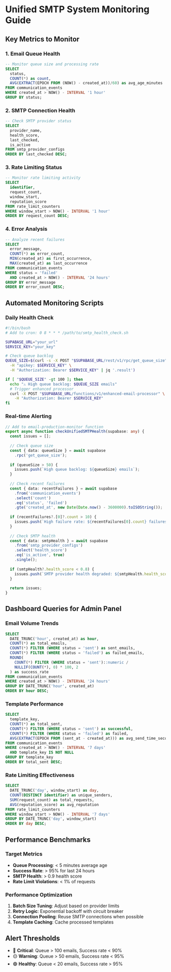 # Unified SMTP System Monitoring Guide

## Key Metrics to Monitor

### 1. Email Queue Health
```sql
-- Monitor queue size and processing rate
SELECT 
  status,
  COUNT(*) as count,
  AVG(EXTRACT(EPOCH FROM (NOW() - created_at))/60) as avg_age_minutes
FROM communication_events 
WHERE created_at > NOW() - INTERVAL '1 hour'
GROUP BY status;
```

### 2. SMTP Connection Health
```sql
-- Check SMTP provider status
SELECT 
  provider_name,
  health_score,
  last_checked,
  is_active
FROM smtp_provider_configs
ORDER BY last_checked DESC;
```

### 3. Rate Limiting Status
```sql
-- Monitor rate limiting activity
SELECT 
  identifier,
  request_count,
  window_start,
  reputation_score
FROM rate_limit_counters
WHERE window_start > NOW() - INTERVAL '1 hour'
ORDER BY request_count DESC;
```

### 4. Error Analysis
```sql
-- Analyze recent failures
SELECT 
  error_message,
  COUNT(*) as error_count,
  MIN(created_at) as first_occurrence,
  MAX(created_at) as last_occurrence
FROM communication_events
WHERE status = 'failed' 
  AND created_at > NOW() - INTERVAL '24 hours'
GROUP BY error_message
ORDER BY error_count DESC;
```

## Automated Monitoring Scripts

### Daily Health Check
```bash
#!/bin/bash
# Add to cron: 0 8 * * * /path/to/smtp_health_check.sh

SUPABASE_URL="your_url"
SERVICE_KEY="your_key"

# Check queue backlog
QUEUE_SIZE=$(curl -s -X POST "$SUPABASE_URL/rest/v1/rpc/get_queue_size" \
  -H "apikey: $SERVICE_KEY" \
  -H "Authorization: Bearer $SERVICE_KEY" | jq '.result')

if [ "$QUEUE_SIZE" -gt 100 ]; then
  echo "⚠️ High queue backlog: $QUEUE_SIZE emails"
  # Trigger enhanced processor
  curl -X POST "$SUPABASE_URL/functions/v1/enhanced-email-processor" \
    -H "Authorization: Bearer $SERVICE_KEY"
fi
```

### Real-time Alerting
```typescript
// Add to email-production-monitor function
export async function checkUnifiedSMTPHealth(supabase: any) {
  const issues = [];
  
  // Check queue size
  const { data: queueSize } = await supabase
    .rpc('get_queue_size');
    
  if (queueSize > 50) {
    issues.push(`High queue backlog: ${queueSize} emails`);
  }
  
  // Check recent failures
  const { data: recentFailures } = await supabase
    .from('communication_events')
    .select('count')
    .eq('status', 'failed')
    .gte('created_at', new Date(Date.now() - 3600000).toISOString());
    
  if (recentFailures?.[0]?.count > 10) {
    issues.push(`High failure rate: ${recentFailures[0].count} failures in last hour`);
  }
  
  // Check SMTP health
  const { data: smtpHealth } = await supabase
    .from('smtp_provider_configs')
    .select('health_score')
    .eq('is_active', true)
    .single();
    
  if (smtpHealth?.health_score < 0.8) {
    issues.push(`SMTP provider health degraded: ${smtpHealth.health_score}`);
  }
  
  return issues;
}
```

## Dashboard Queries for Admin Panel

### Email Volume Trends
```sql
SELECT 
  DATE_TRUNC('hour', created_at) as hour,
  COUNT(*) as total_emails,
  COUNT(*) FILTER (WHERE status = 'sent') as sent_emails,
  COUNT(*) FILTER (WHERE status = 'failed') as failed_emails,
  ROUND(
    COUNT(*) FILTER (WHERE status = 'sent')::numeric / 
    NULLIF(COUNT(*), 0) * 100, 2
  ) as success_rate
FROM communication_events
WHERE created_at > NOW() - INTERVAL '24 hours'
GROUP BY DATE_TRUNC('hour', created_at)
ORDER BY hour DESC;
```

### Template Performance
```sql
SELECT 
  template_key,
  COUNT(*) as total_sent,
  COUNT(*) FILTER (WHERE status = 'sent') as successful,
  COUNT(*) FILTER (WHERE status = 'failed') as failed,
  AVG(EXTRACT(EPOCH FROM (sent_at - created_at))) as avg_send_time_seconds
FROM communication_events
WHERE created_at > NOW() - INTERVAL '7 days'
  AND template_key IS NOT NULL
GROUP BY template_key
ORDER BY total_sent DESC;
```

### Rate Limiting Effectiveness
```sql
SELECT 
  DATE_TRUNC('day', window_start) as day,
  COUNT(DISTINCT identifier) as unique_senders,
  SUM(request_count) as total_requests,
  AVG(reputation_score) as avg_reputation
FROM rate_limit_counters
WHERE window_start > NOW() - INTERVAL '7 days'
GROUP BY DATE_TRUNC('day', window_start)
ORDER BY day DESC;
```

## Performance Benchmarks

### Target Metrics
- **Queue Processing**: < 5 minutes average age
- **Success Rate**: > 95% for last 24 hours  
- **SMTP Health**: > 0.9 health score
- **Rate Limit Violations**: < 1% of requests

### Performance Optimization
1. **Batch Size Tuning**: Adjust based on provider limits
2. **Retry Logic**: Exponential backoff with circuit breaker
3. **Connection Pooling**: Reuse SMTP connections when possible
4. **Template Caching**: Cache processed templates

## Alert Thresholds
- 🔴 **Critical**: Queue > 100 emails, Success rate < 90%
- 🟡 **Warning**: Queue > 50 emails, Success rate < 95%
- 🟢 **Healthy**: Queue < 20 emails, Success rate > 95%